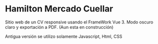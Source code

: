 # Hamilton Mercado Cuellar

Sitio web de un CV responsive usando el FrameWork Vue 3. Modo oscuro claro y exportación a PDF. (Aun esta en construcción)

Antigua versión se utilizo solamente Javascript, Html, CSS 
